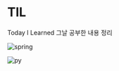 # TIL 

Today I Learned 그날 공부한 내용 정리


![spring](https://img.shields.io/badge/Spring-6DB33F?style=for-the-badge&logo=spring&logoColor=white) 


![py](https://img.shields.io/badge/Python-3776AB?style=for-the-badge&logo=python&logoColor=white)

